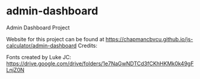 # admin-dashboard
Admin Dashboard Project

Website for this project can be found at https://chapmancbvcu.github.io/js-calculator/admin-dashboard
Credits:

Fonts created by Luke JC: https://drive.google.com/drive/folders/1e7NaGwNDTCd3fCKhHKMk0k49gFLnjZ0N
